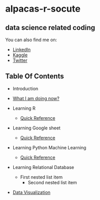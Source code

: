 # alpacas-r-socute
## data science related coding 
You can also find me on:
- [LinkedIn](https://www.linkedin.com/in/cyrusemoreno/)
- [Kaggle](https://www.kaggle.com/cyrusmoreno)
- [Twitter](https://twitter.com/CyrusEMoreno)

## Table Of Contents
- Introduction
- [What I am doing now?](/projects.md)
- Learning R
   - [Quick Reference](/r/quick_ref.md)

- Learning Google sheet
   - [Quick Reference](/gs/quick_ref.md)

- Learning Python Machine Learning
   - [Quick Reference](/py/quick_ref.md)

- Learning Relational Database
   - First nested list item
     - Second nested list item

- [Data Visualization](/viz/viz.md)
